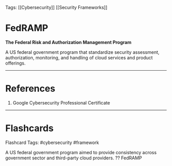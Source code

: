 Tags: [[Cybersecurity]] [[Security Frameworks]]
# FedRAMP

**The Federal Risk and Authorization Management Program**

A US federal government program that standardize security assessment, authorization, monitoring, and handling of cloud services and product offerings.

---
# References

1. Google Cybersecurity Professional Certificate

---
# Flashcards

Flashcard Tags: #cybersecurity #framework 

A US federal government program aimed to provide consistency across government sector and third-party cloud providers.
??
FedRAMP
<!--SR:!2024-05-23,17,248!2024-05-10,8,230-->